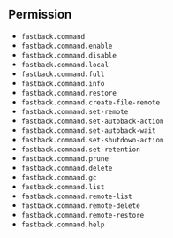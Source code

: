 Permission
-------------------------------- 
* `fastback.command`
* `fastback.command.enable`
* `fastback.command.disable`
* `fastback.command.local`
* `fastback.command.full`
* `fastback.command.info`
* `fastback.command.restore`
* `fastback.command.create-file-remote`
* `fastback.command.set-remote`
* `fastback.command.set-autoback-action`
* `fastback.command.set-autoback-wait`
* `fastback.command.set-shutdown-action`
* `fastback.command.set-retention`
* `fastback.command.prune`
* `fastback.command.delete`
* `fastback.command.gc`
* `fastback.command.list`
* `fastback.command.remote-list`
* `fastback.command.remote-delete`
* `fastback.command.remote-restore`
* `fastback.command.help`         
